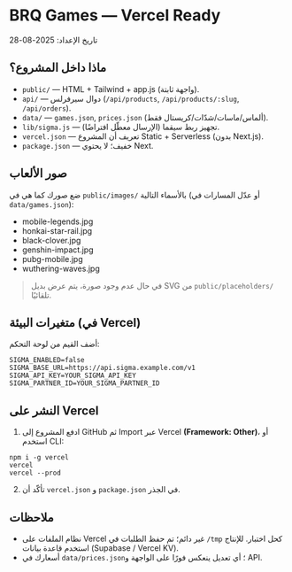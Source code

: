 # BRQ Games — Vercel Ready
تاريخ الإعداد: 2025-08-28

## ماذا داخل المشروع؟
- `public/` — HTML + Tailwind + app.js (واجهة ثابتة).
- `api/` — دوال سيرفرلس (`/api/products`, `/api/products/:slug`, `/api/orders`).
- `data/` — `games.json`, `prices.json` (ألماس/ماسات/شدّات/كريستال فقط).
- `lib/sigma.js` — تجهيز ربط سيقما (الإرسال معطّل افتراضًا).
- `vercel.json` — تعريف أن المشروع Static + Serverless (بدون Next.js).
- `package.json` — خفيف؛ لا يحتوي Next.

## صور الألعاب
ضع صورك كما هي في `public/images/` بالأسماء التالية (أو عدّل المسارات في `data/games.json`):
- mobile-legends.jpg
- honkai-star-rail.jpg
- black-clover.jpg
- genshin-impact.jpg
- pubg-mobile.jpg
- wuthering-waves.jpg

> في حال عدم وجود صورة، يتم عرض بديل SVG من `public/placeholders/` تلقائيًا.

## متغيرات البيئة (في Vercel)
أضف القيم من لوحة التحكم:
```
SIGMA_ENABLED=false
SIGMA_BASE_URL=https://api.sigma.example.com/v1
SIGMA_API_KEY=YOUR_SIGMA_API_KEY
SIGMA_PARTNER_ID=YOUR_SIGMA_PARTNER_ID
```

## النشر على Vercel
1) ادفع المشروع إلى GitHub ثم Import عبر Vercel **(Framework: Other)**، أو استخدم CLI:
```
npm i -g vercel
vercel
vercel --prod
```
2) تأكّد أن `vercel.json` و `package.json` في الجذر.

## ملاحظات
- نظام الملفات على Vercel غير دائم؛ تم حفظ الطلبات في `/tmp` كحل اختبار. للإنتاج استخدم قاعدة بيانات (Supabase / Vercel KV).
- أسعارك في `data/prices.json`؛ أي تعديل ينعكس فورًا على الواجهة و API.
